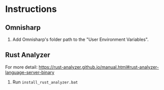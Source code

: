 # Instructions

## Omnisharp

1. Add Omnisharp's folder path to the "User Environment Variables".

## Rust Analyzer

For more detail: https://rust-analyzer.github.io/manual.html#rust-analyzer-language-server-binary

1. Run `install_rust_analyzer.bat`
